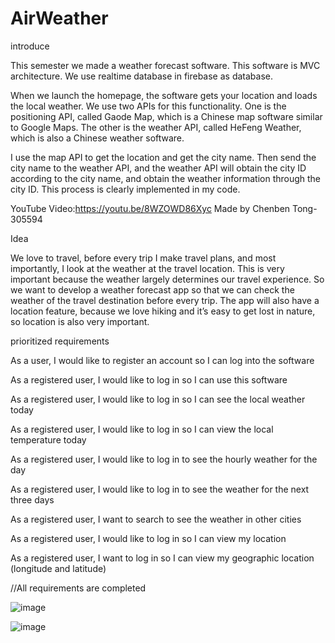 # AirWeather

introduce

This semester we made a weather forecast software. This software is MVC architecture. We use realtime database in firebase as database.

When we launch the homepage, the software gets your location and loads the local weather.
We use two APIs for this functionality. One is the positioning API, called Gaode Map, which is a Chinese map software similar to Google Maps.
The other is the weather API, called HeFeng Weather, which is also a Chinese weather software.

I use the map API to get the location and get the city name. Then send the city name to the weather API, and the weather API will obtain the city ID according to the city name, and obtain the weather information through the city ID. This process is clearly implemented in my code.

YouTube Video:https://youtu.be/8WZOWD86Xyc   Made by Chenben Tong-305594


Idea

We love to travel, before every trip I make travel plans, and most importantly, I look at the weather at the travel location. This is very important because the weather largely determines our travel experience. So we want to develop a weather forecast app so that we can check the weather of the travel destination before every trip. The app will also have a location feature, because we love hiking and it’s easy to get lost in nature, so location is also very important.

prioritized requirements

As a user, I would like to register an account so I can log into the software

As a registered user, I would like to log in so I can use this software

As a registered user, I would like to log in so I can see the local weather today

As a registered user, I would like to log in so I can view the local temperature today

As a registered user, I would like to log in to see the hourly weather for the day

As a registered user, I would like to log in to see the weather for the next three days

As a registered user, I want to search to see the weather in other cities

As a registered user, I would like to log in so I can view my location

As a registered user, I want to log in so I can view my geographic location (longitude and latitude)

//All requirements are completed




![image](https://user-images.githubusercontent.com/75226562/168085802-7b613dd3-47ba-4865-b66b-692d08451ca6.png)

![image](https://user-images.githubusercontent.com/75226562/168086245-348c38c0-97f3-4ab0-9f9e-ba342c1d3986.png)


